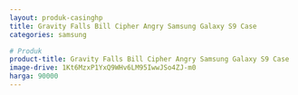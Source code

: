 ```yaml
---
layout: produk-casinghp
title: Gravity Falls Bill Cipher Angry Samsung Galaxy S9 Case
categories: samsung

# Produk
product-title: Gravity Falls Bill Cipher Angry Samsung Galaxy S9 Case
image-drive: 1Kt6MzxP1YxQ9WHv6LM95IwwJSo4ZJ-m0
harga: 90000
---
```

